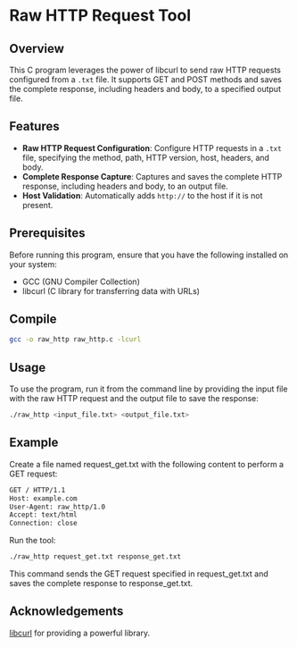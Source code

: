 # Raw HTTP Request Tool

## Overview

This C program leverages the power of libcurl to send raw HTTP requests configured from a `.txt` file. It supports GET and POST methods and saves the complete response, including headers and body, to a specified output file.

## Features

- **Raw HTTP Request Configuration**: Configure HTTP requests in a `.txt` file, specifying the method, path, HTTP version, host, headers, and body.
- **Complete Response Capture**: Captures and saves the complete HTTP response, including headers and body, to an output file.
- **Host Validation**: Automatically adds `http://` to the host if it is not present.

## Prerequisites

Before running this program, ensure that you have the following installed on your system:

- GCC (GNU Compiler Collection)
- libcurl (C library for transferring data with URLs)

## Compile

```bash
gcc -o raw_http raw_http.c -lcurl
```

## Usage

To use the program, run it from the command line by providing the input file with the raw HTTP request and the output file to save the response:

```bash
./raw_http <input_file.txt> <output_file.txt>
```

## Example

Create a file named request_get.txt with the following content to perform a GET request:

```txt
GET / HTTP/1.1
Host: example.com
User-Agent: raw_http/1.0
Accept: text/html
Connection: close
```

Run the tool:

```bash
./raw_http request_get.txt response_get.txt
```

This command sends the GET request specified in request_get.txt and saves the complete response to response_get.txt.

## Acknowledgements

[libcurl](https://curl.se/libcurl/) for providing a powerful library.
